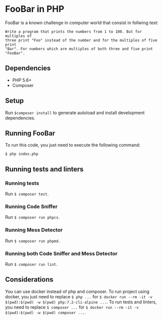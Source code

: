 # FooBar in PHP

FooBar is a known challenge in computer world that consist in follwing test:

```
Write a program that prints the numbers from 1 to 100. But for multiples of
three print "Foo" instead of the number and for the multiples of five print
"Bar". For numbers which are multiples of both three and five print "FooBar".
```

## Dependencies
- PHP 5.6+
- Composer

## Setup
Run `$composer install` to generate autoload and install development dependencies.

## Running FooBar
To run this code, you just need to execute the following command:

```
$ php index.php
```

## Running tests and linters

### Running tests
Run `$ composer test`.

### Running Code Sniffer
Run `$ composer run phpcs`.

### Running Mess Detector
Run `$ composer run phpmd`.

### Running both Code Sniffer and Mess Detector
Run `$ composer run lint`.

## Considerations

You can use docker instead of php and composer. To run project using docker,
you just need to replace `$ php ...` for `$ docker run --rm -it -v $(pwd):$(pwd) -w $(pwd) php:7.2-cli-alpine ...`.
To run tests and linters, you need to replace `$ composer ...` for `$ docker run --rm -it -v $(pwd):$(pwd) -w $(pwd) composer ...`.
